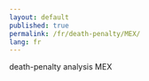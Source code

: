 ```yaml
---
layout: default
published: true
permalink: /fr/death-penalty/MEX/
lang: fr
---
```


death-penalty analysis MEX
